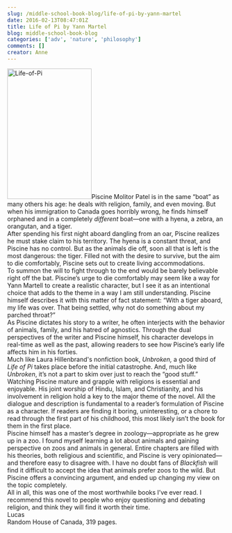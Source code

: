 ```yaml
---
slug: /middle-school-book-blog/life-of-pi-by-yann-martel
date: 2016-02-13T08:47:01Z
title: Life of Pi by Yann Martel
blog: middle-school-book-blog
categories: ['adv', 'nature', 'philosophy']
comments: []
creator: Anne
---
```


<img class="size-medium wp-image-1189 alignleft" src="https://res.cloudinary.com/center-for-teaching-learning/image/upload/v1637513309/Life-of-Pi-194x300.jpg.jpg" alt="Life-of-Pi" width="194" height="300"/>Piscine Molitor Patel is in the same “boat” as many others his age: he deals with religion, family, and even moving. But when his immigration to Canada goes horribly wrong, he finds himself orphaned and in a completely <em>different</em> boat—one with a hyena, a zebra, an orangutan, and a tiger.<br />After spending his first night aboard dangling from an oar, Piscine realizes he must stake claim to his territory. The hyena is a constant threat, and Piscine has no control. But as the animals die off, soon all that is left is the most dangerous: the tiger. Filled not with the desire to survive, but the aim to die comfortably, Piscine sets out to create living accommodations.<br />To summon the will to fight through to the end would be barely believable right off the bat. Piscine’s urge to die comfortably may seem like a way for Yann Martell to create a realistic character, but I see it as an intentional choice that adds to the theme in a way I am still understanding. Piscine himself describes it with this matter of fact statement: “With a tiger aboard, my life was over. That being settled, why not do something about my parched throat?”<br />As Piscine dictates his story to a writer, he often interjects with the behavior of animals, family, and his hatred of agnostics. Through the dual perspectives of the writer and Piscine himself, his character develops in real-time as well as the past, allowing readers to see how Piscine’s early life affects him in his forties.<br />Much like Laura Hillenbrand's nonfiction book, <em>Unbroken,</em> a good third of <em>Life of Pi </em>takes place before the initial catastrophe. And, much like <em>Unbroken</em>, it’s not a part to skim over just to reach the “good stuff.” Watching Piscine mature and grapple with religions is essential and enjoyable. His joint worship of Hindu, Islam, and Christianity, and his involvement in religion hold a key to the major theme of the novel. All the dialogue and description is fundamental to a reader’s formulation of Piscine as a character. If readers are finding it boring, uninteresting, or a chore to read through the first part of his childhood, this most likely isn’t the book for them in the first place.<br />Piscine himself has a master’s degree in zoology—appropriate as he grew up in a zoo. I found myself learning a lot about animals and gaining perspective on zoos and animals in general. Entire chapters are filled with his theories, both religious and scientific, and Piscine is very opinionated—and therefore easy to disagree with. I have no doubt fans of <em>Blackfish</em> will find it difficult to accept the idea that animals prefer zoos to the wild. But Piscine offers a convincing argument, and ended up changing my view on the topic completely.<br />All in all, this was one of the most worthwhile books I’ve ever read. I recommend this novel to people who enjoy questioning and debating religion, and think they will find it worth their time.<br />Lucas<br />Random House of Canada, 319 pages.
